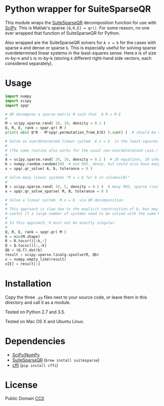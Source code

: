 # Python wrapper for SuiteSparseQR

This module wraps the [SuiteSparseQR](http://faculty.cse.tamu.edu/davis/suitesparse.html)
decomposition function for use with [SciPy](http://www.scipy.org).
This is Matlab's sparse `[Q,R,E] = qr()`.
For some reason, no one ever wrapped that function of SuiteSparseQR for Python.

Also wrapped are the SuiteSparseQR solvers for ``A x = b`` for the cases with sparse `A` and dense or sparse `b`.
This is especially useful for solving sparse overdetermined linear systems in the least-squares sense.
Here `A` is of size m-by-n and `b` is m-by-k (storing `k` different right-hand side vectors, each considered separately).

# Usage

```python
import numpy
import scipy
import spqr

# QR decompose a sparse matrix M such that  Q R = M E
#
M = scipy.sparse.rand( 10, 10, density = 0.1 )
Q, R, E, rank = spqr.qr( M )
print( abs( Q*R - M*spqr.permutation_from_E(E) ).sum() )  # should be approximately zero

# Solve an overdetermined linear system  A x = b  in the least-squares sense
#
# (The same routine also works for the usual non-overdetermined case.)
#
A = scipy.sparse.rand( 20, 10, density = 0.1 )  # 20 equations, 10 unknowns
b = numpy.random.random(10)  # one RHS, dense, but could also have many (in shape (10,k))
x = spqr.qr_solve( A, b, tolerance = 0 )

# Solve many linear systems "M x = b for b in columns(B)"
#
B = scipy.sparse.rand( 10, 5, density = 0.1 )  # many RHS, sparse (could also have just one, in shape (10,))
x = spqr.qr_solve_sparse( M, B, tolerance = 0 )

# Solve a linear system  M x = b  via QR decomposition
#
# This approach is slow due to the explicit construction of Q, but may be
# useful if a large number of systems need to be solved with the same M.
#
# In this approach, R must not be exactly singular.
#
Q, R, E, rank = spqr.qr( M )
k = min(M.shape)
R = R.tocsr()[:k,:]
Q = Q.tocsc()[:,:k]
Qb = (Q.T).dot(b)
result = scipy.sparse.linalg.spsolve(R, Qb)
x = numpy.empty_like(result)
x[E] = result[:]
```

# Installation

Copy the three `.py` files next to your source code,
or leave them in this directory and call it as a module.

Tested on Python 2.7 and 3.5.

Tested on Mac OS X and Ubuntu Linux.

# Dependencies

* [SciPy/NumPy](http://www.scipy.org)
* [SuiteSparseQR](http://faculty.cse.tamu.edu/davis/suitesparse.html) (`brew install suitesparse`)
* [cffi](http://cffi.readthedocs.io/) (`pip install cffi`)

# License

Public Domain [CC0](http://creativecommons.org/publicdomain/zero/1.0/)
